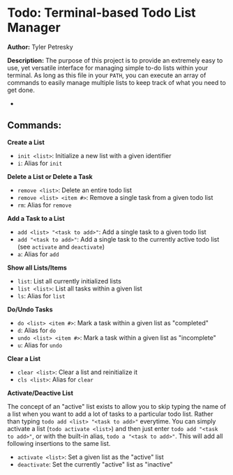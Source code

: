 # Todo: Terminal-based Todo List Manager

**Author:** Tyler Petresky

**Description:** The purpose of this project is to provide an extremely easy to use, yet versatile interface for managing simple to-do lists within your terminal. As long as this file in your `PATH`, you can execute an array of commands to easily manage multiple lists to keep track of what you need to get done.

-

## Commands:
**Create a List**
  - `init <list>`: Initialize a new list with a given identifier
  - `i`: Alias for `init`
  

**Delete a List or Delete a Task**
  - `remove <list>`: Delete an entire todo list
  - `remove <list> <item #>`: Remove a single task from a given todo list
  - `rm`: Alias for `remove`

**Add a Task to a List**
  - `add <list> "<task to add>"`: Add a single task to a given todo list
  - `add "<task to add>"`: Add a single task to the currently active todo list (see `activate` and `deactivate`)
  - `a`: Alias for `add`

**Show all Lists/Items**
  - `list`: List all currently initialized lists
  - `list <list>`: List all tasks within a given list
  - `ls`: Alias for `list`

**Do/Undo Tasks**
  - `do <list> <item #>`: Mark a task within a given list as "completed"
  - `d`: Alias for `do`
  - `undo <list> <item #>`: Mark a task within a given list as "incomplete"
  - `u`: Alias for `undo`
  
**Clear a List**
  - `clear <list>`: Clear a list and reinitialize it
  - `cls <list>`: Alias for `clear`

**Activate/Deactive List**

The concept of an "active" list exists to allow you to skip typing the name of a list when you want to add a lot of tasks to a particular todo list. Rather than typing `todo add <list> "<task to add>"` everytime. You can simply activate a list (`todo activate <list>`) and then just enter `todo add "<task to add>"`, or with the built-in alias, `todo a "<task to add>"`. This will add all following insertions to the same list.
  - `activate <list>`: Set a given list as the "active" list
  - `deactivate`: Set the currently "active" list as "inactive"
  
